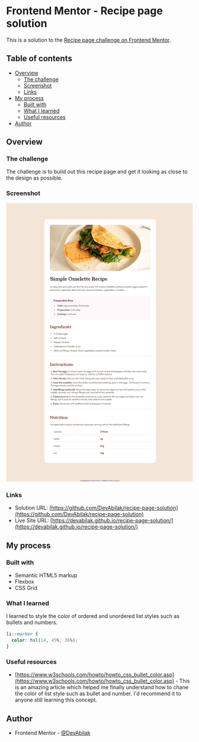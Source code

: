 # Frontend Mentor - Recipe page solution

This is a solution to the [Recipe page challenge on Frontend Mentor](https://www.frontendmentor.io/challenges/recipe-page-KiTsR8QQKm).

## Table of contents

- [Overview](#overview)
  - [The challenge](#the-challenge)
  - [Screenshot](#screenshot)
  - [Links](#links)
- [My process](#my-process)
  - [Built with](#built-with)
  - [What I learned](#what-i-learned)
  - [Useful resources](#useful-resources)
- [Author](#author)

## Overview

### The challenge

The challenge is to build out this recipe page and get it looking as close to the design as possible.

### Screenshot

![](./screenshot.png)

### Links

- Solution URL: [https://github.com/DevAbilak/recipe-page-solution](https://github.com/DevAbilak/recipe-page-solution)
- Live Site URL: [https://devabilak.github.io/recipe-page-solution/](https://devabilak.github.io/recipe-page-solution/)

## My process

### Built with

- Semantic HTML5 markup
- Flexbox
- CSS Grid

### What I learned

I learned to style the color of ordered and unordered list styles such as bullets and numbers.

```css
li::marker {
  color: hsl(14, 45%, 36%);
}
```

### Useful resources

- [https://www.w3schools.com/howto/howto_css_bullet_color.asp](https://www.w3schools.com/howto/howto_css_bullet_color.asp) - This is an amazing article which helped me finally understand how to chane the color of list style such as bullet and number. I'd recommend it to anyone still learning this concept.

## Author

- Frontend Mentor - [@DevAbilak](https://www.frontendmentor.io/profile/DevAbilak)
